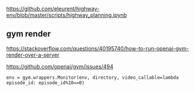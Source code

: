 https://github.com/eleurent/highway-env/blob/master/scripts/highway_planning.ipynb





## gym render

https://stackoverflow.com/questions/40195740/how-to-run-openai-gym-render-over-a-server

https://github.com/openai/gym/issues/494

```
env = gym.wrappers.Monitor(env, directory, video_callable=lambda episode_id: episode_id%10==0)
```

